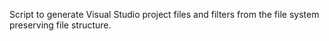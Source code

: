 Script to generate Visual Studio project files and filters 
 from the file system preserving file structure.
